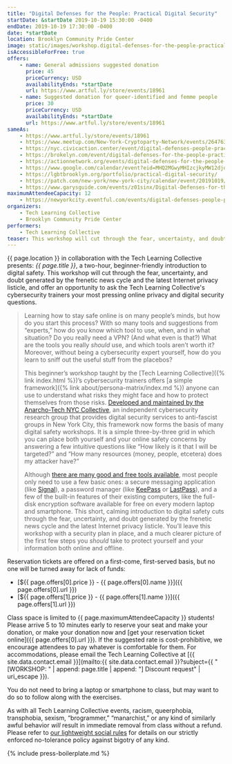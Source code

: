 ```yaml
---
title: "Digital Defenses for the People: Practical Digital Security"
startDate: &startDate 2019-10-19 15:30:00 -0400
endDate: 2019-10-19 17:30:00 -0400
date: *startDate
location: Brooklyn Community Pride Center
image: static/images/workshop.digital-defenses-for-the-people-practical-digital-security.rectangle.png
isAccessibleForFree: true
offers:
    - name: General admissions suggested donation
      price: 45
      priceCurrency: USD
      availabilityEnds: *startDate
      url: https://www.artful.ly/store/events/18961
    - name: Suggested donation for queer-identified and femme people
      price: 30
      priceCurrency: USD
      availabilityEnds: *startDate
      url: https://www.artful.ly/store/events/18961
sameAs:
    - https://www.artful.ly/store/events/18961
    - https://www.meetup.com/New-York-Cryptoparty-Network/events/264763065/
    - https://nyc.civicaction.center/event/digital-defenses-people-practical-digital-security
    - https://brokelyn.com/event/digital-defenses-for-the-people-practical-digital-security/
    - https://actionnetwork.org/events/digital-defenses-for-the-people-practical-digital-security
    - https://www.google.com/calendar/event?eid=MHQ2MGwyMHIzcjkyMW12djdkazl0a2xoZTUgbGdidGJyb29rbHluLm9yZ181cmthN3I3aGRxb3BnMjY1Nm45dG40b2lqY0Bn&ctz=America/New_York
    - https://lgbtbrooklyn.org/portfolio/practical-digital-security/
    - https://patch.com/new-york/new-york-city/calendar/event/20191019/660847/digital-defenses-for-the-people-practical-digital-security
    - https://www.garysguide.com/events/z01sinx/Digital-Defenses-for-the-People-Practical-Digital-Security
maximumAttendeeCapacity: 12
    - https://newyorkcity.eventful.com/events/digital-defenses-people-practical-digital-security-/E0-001-131216216-2
organizers:
    - Tech Learning Collective
    - Brooklyn Community Pride Center
performers:
    - Tech Learning Collective
teaser: This workshop will cut through the fear, uncertainty, and doubt generated by the frenetic news cycle and the latest Internet privacy listicle, and offer an opportunity to ask the Tech Learning Collective&rsquo;s cybersecurity trainers your most pressing online privacy and digital security questions.
---
```


{{ page.location }} in collaboration with the Tech Learning Collective presents: *{{ page.title }}*, a two-hour, beginner-friendly introduction to digital safety. This workshop will cut through the fear, uncertainty, and doubt generated by the frenetic news cycle and the latest Internet privacy listicle, and offer an opportunity to ask the Tech Learning Collective's cybersecurity trainers your most pressing online privacy and digital security questions.

> Learning how to stay safe online is on many people&rsquo;s minds, but how do you start this process? With so many tools and suggestions from &ldquo;experts,&rdquo; how do you know which tool to use, when, and in what situation? Do you really need a VPN? (And what even is that?) What are the tools you really *should* use, and which tools aren&rsquo;t worth it? Moreover, without being a cybersecurity expert yourself, how do you learn to sniff out the useful stuff from the placebos?
>
> This beginner&rsquo;s workshop taught by the [Tech Learning Collective]({% link index.html %})&rsquo;s cybersecurity trainers offers [a simple framework]({% link about/persona-matrix/index.md %}) anyone can use to understand what risks they might face and how to protect themselves from those risks. [Developed and maintained by the Anarcho-Tech NYC Collective](https://github.com/AnarchoTechNYC/meta/wiki/Persona-based-training-matrix), an independent cybersecurity research group that provides digital security services to anti-fascist groups in New York City, this framework now forms the basis of many digital safety workshops. It is a simple three-by-three grid in which you can place both yourself and your online safety concerns by answering a few intuitive questions like &ldquo;How likely is it that I will be targeted?&rdquo; and &ldquo;How many resources (money, people, etcetera) does my attacker have?&rdquo;
>
> Although [there are many good and free tools available](https://prism-break.org/en/), most people only need to use a few basic ones: a secure messaging application (like [Signal](https://signal.org/)), a password manager (like [KeePass](https://keepass.info/) or [LastPass](https://lastpass.com/)), and a few of the built-in features of their existing computers, like the full-disk encryption software available for free on every modern laptop and smartphone. This short, calming introduction to digital safety cuts through the fear, uncertainty, and doubt generated by the frenetic news cycle and the latest Internet privacy listicle. You&rsquo;ll leave this workshop with a security plan in place, and a much clearer picture of the first few steps you *should* take to protect yourself and your information both online and offline.

Reservation tickets are offered on a first-come, first-served basis, but no one will be turned away for lack of funds:

* [${{ page.offers[0].price }} - {{ page.offers[0].name }}]({{ page.offers[0].url }})
* [${{ page.offers[1].price }} - {{ page.offers[1].name }}]({{ page.offers[1].url }})

Class space is limited to {{ page.maximumAttendeeCapacity }} students! Please arrive 5 to 10 minutes early to reserve your seat and make your donation, or make your donation now and [get your reservation ticket online]({{ page.offers[0].url }}). If the suggested rate is cost-prohibitive, we encourage attendees to pay whatever is comfortable for them. For accommodations, please email the Tech Learning Collective at [{{ site.data.contact.email }}](mailto:{{ site.data.contact.email }}?subject={{ "[WORKSHOP: " | append: page.title | append: "] Discount request" | uri_escape }}).

You do not need to bring a laptop or smartphone to class, but may want to do so to follow along with the exercises.

As with all Tech Learning Collective events, racism, queerphobia, transphobia, sexism, “brogrammer,” “manarchist,” or any kind of similarly awful behavior *will* result in immediate removal from class without a refund. Please refer to [our lightweight social rules](https://github.com/AnarchoTechNYC/meta/wiki/Social-rules) for details on our strictly enforced no-tolerance policy against bigotry of any kind.

{% include press-boilerplate.md %}
